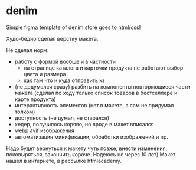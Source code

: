 # denim
Simple figma template of denim store goes to html/css!

Худо-бедно сделал верстку макета.

Не сделал норм:
- работу с формой вообще и в частности
    * на странице каталога и карточки продукта не работают выбор цвета и размера
    * как там что и куда отправить хз
- (не додумался сразу) разбить на компоненты повторяющиеся части макета (сделал по ходу только список товаров в бестселлере и карте продукта)
- интерактивность элементов (нет в макете, а сам не придумал толком)
- доступность (не думал, не старался)
- хедер, получилось коряво, но вроде в макет вписался
- webp avif изображения
- автоматизация минификации, обработки изображений и пр.

Надо будет вернуться к макету чуть позже, внести изменения, поковыряться, закончить короче. Надеюсь не через 10 лет)
Макет нашел в интернете, в рассылке htmlacademy.
